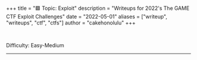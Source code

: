 +++
title = "🟩 Topic: Exploit"
description = "Writeups for 2022's The GAME CTF Exploit Challenges"
date = "2022-05-01"
aliases = ["writeup", "writeups", "ctf", "ctfs"]
author = "cakehonolulu"
+++

<br>

Difficulty: Easy-Medium

<hr>
